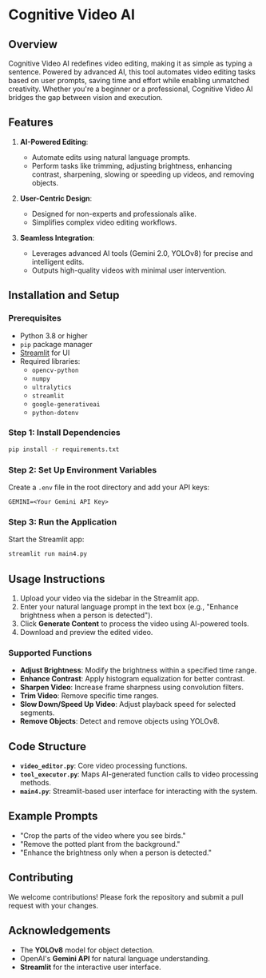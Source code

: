 
# Cognitive Video AI

## Overview

Cognitive Video AI redefines video editing, making it as simple as typing a sentence. Powered by advanced AI, this tool automates video editing tasks based on user prompts, saving time and effort while enabling unmatched creativity. Whether you're a beginner or a professional, Cognitive Video AI bridges the gap between vision and execution.

## Features

1. **AI-Powered Editing**:
   - Automate edits using natural language prompts.
   - Perform tasks like trimming, adjusting brightness, enhancing contrast, sharpening, slowing or speeding up videos, and removing objects.

2. **User-Centric Design**:
   - Designed for non-experts and professionals alike.
   - Simplifies complex video editing workflows.

3. **Seamless Integration**:
   - Leverages advanced AI tools (Gemini 2.0, YOLOv8) for precise and intelligent edits.
   - Outputs high-quality videos with minimal user intervention.

## Installation and Setup

### Prerequisites

- Python 3.8 or higher
- `pip` package manager
- [Streamlit](https://streamlit.io) for UI
- Required libraries:
  - `opencv-python`
  - `numpy`
  - `ultralytics`
  - `streamlit`
  - `google-generativeai`
  - `python-dotenv`


### Step 1: Install Dependencies

```bash
pip install -r requirements.txt
```

### Step 2: Set Up Environment Variables

Create a `.env` file in the root directory and add your API keys:

```env
GEMINI=<Your Gemini API Key>
```

### Step 3: Run the Application

Start the Streamlit app:

```bash
streamlit run main4.py
```

## Usage Instructions

1. Upload your video via the sidebar in the Streamlit app.
2. Enter your natural language prompt in the text box (e.g., "Enhance brightness when a person is detected").
3. Click **Generate Content** to process the video using AI-powered tools.
4. Download and preview the edited video.



### Supported Functions

- **Adjust Brightness**: Modify the brightness within a specified time range.
- **Enhance Contrast**: Apply histogram equalization for better contrast.
- **Sharpen Video**: Increase frame sharpness using convolution filters.
- **Trim Video**: Remove specific time ranges.
- **Slow Down/Speed Up Video**: Adjust playback speed for selected segments.
- **Remove Objects**: Detect and remove objects using YOLOv8.

## Code Structure

- **`video_editor.py`**: Core video processing functions.
- **`tool_executor.py`**: Maps AI-generated function calls to video processing methods.
- **`main4.py`**: Streamlit-based user interface for interacting with the system.

## Example Prompts

- "Crop the parts of the video where you see birds."
- "Remove the potted plant from the background."
- "Enhance the brightness only when a person is detected."


## Contributing

We welcome contributions! Please fork the repository and submit a pull request with your changes.



## Acknowledgements

- The **YOLOv8** model for object detection.
- OpenAI's **Gemini API** for natural language understanding.
- **Streamlit** for the interactive user interface.

